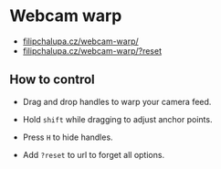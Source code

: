 # Webcam warp

- [filipchalupa.cz/webcam-warp/](https://filipchalupa.cz/webcam-warp/)
- [filipchalupa.cz/webcam-warp/?reset](https://filipchalupa.cz/webcam-warp/?reset)

## How to control

- Drag and drop handles to warp your camera feed.

- Hold `shift` while dragging to adjust anchor points.

- Press `H` to hide handles.

- Add `?reset` to url to forget all options.
